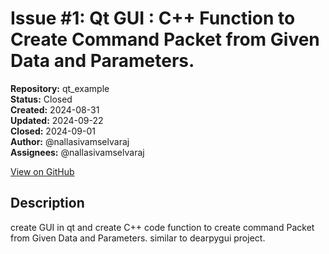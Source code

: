 # Issue #1: Qt GUI : C++ Function to Create Command Packet from Given Data and Parameters.

**Repository:** qt_example  
**Status:** Closed  
**Created:** 2024-08-31  
**Updated:** 2024-09-22  
**Closed:** 2024-09-01  
**Author:** @nallasivamselvaraj  
**Assignees:** @nallasivamselvaraj  

[View on GitHub](https://github.com/Simtestlab/qt_example/issues/1)

## Description

create GUI in qt and create C++ code function to create command Packet from Given Data and Parameters. similar to dearpygui project.